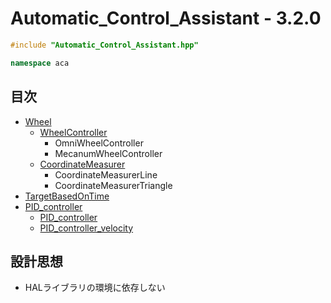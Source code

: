 # Automatic_Control_Assistant - 3.2.0
```c++
#include "Automatic_Control_Assistant.hpp"
```

```c++
namespace aca
```

## 目次
- [Wheel](wheel/README.md)
  - [WheelController](wheel/wheel_controller/README.md)
    - OmniWheelController
    - MecanumWheelController
  - [CoordinateMeasurer](wheel/coordinate_measurer/README.md)
    - CoordinateMeasurerLine
    - CoordinateMeasurerTriangle
- [TargetBasedOnTime](target_based_on_time/README.md)
- [PID_controller](pid_controller/README.md)
  - [PID_controller](pid_controller/pid_controller/README.md)
  - [PID_controller_velocity](pid_controller/pid_controller_velocity/README.md)

## 設計思想
- HALライブラリの環境に依存しない
